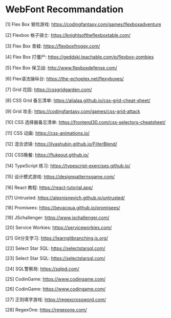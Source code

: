 # WebFont Recommandation
[1]
Flex Box 冒险游戏: https://codingfantasy.com/games/flexboxadventure

[2]
Flexbox 格子骑士: https://knightsoftheflexboxtable.com/

[3]
Flex Box 青蛙: https://flexboxfroggy.com/

[4]
Flex Box 打僵尸: https://geddski.teachable.com/p/flexbox-zombies

[5]
Flex Box 保卫战: http://www.flexboxdefense.com/

[6]
Flex语法操纵台: https://the-echoplex.net/flexyboxes/

[7]
Grid 花园: https://cssgridgarden.com/

[8]
CSS Grid 备忘清单: https://alialaa.github.io/css-grid-cheat-sheet/

[9]
Grid 攻击: https://codingfantasy.com/games/css-grid-attack

[10]
CSS 选择器备忘清单: https://frontend30.com/css-selectors-cheatsheet/

[11]
CSS 动画: https://css-animations.io/

[12]
混合滤镜: https://ilyashubin.github.io/FilterBlend/

[13]
CSS晚餐: https://flukeout.github.io/

[14]
TypeScript 练习: https://typescript-exercises.github.io/

[15]
设计模式游戏: https://designpatternsgame.com/

[16]
React 教程: https://react-tutorial.app/

[17]
Untrusted: https://alexnisnevich.github.io/untrusted/

[18]
Promisees: https://bevacqua.github.io/promisees/

[19]
JSchallenger: https://www.jschallenger.com/

[20]
Service Workies: https://serviceworkies.com/

[21]
Git分支学习: https://learngitbranching.js.org/

[22]
Select Star SQL: https://selectstarsql.com/

[23]
Select Star SQL: https://selectstarsql.com/

[24]
SQL警察局: https://sqlpd.com/

[25]
CodinGame: https://www.codingame.com/

[26]
CodinGame: https://www.codingame.com/

[27]
正则填字游戏: https://regexcrossword.com/

[28]
RegexOne: https://regexone.com/
